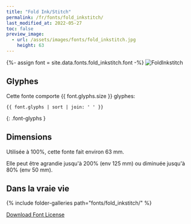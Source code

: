 ```yaml
---
title: "Fold Ink/Stitch"
permalink: /fr/fonts/fold_inkstitch/
last_modified_at: 2022-05-27
toc: false
preview_image:
  - url: /assets/images/fonts/fold_inkstitch.jpg
    height: 63
---
```

{%- assign font = site.data.fonts.fold_inkstitch.font -%}
![FoldInkstitch](/assets/images/fonts/fold_inkstitch.jpg)

## Glyphes

Cette fonte comporte  {{ font.glyphs.size }} glyphes:

```
{{ font.glyphs | sort | join: ' ' }}
```
{: .font-glyphs }


## Dimensions

Utilisée à 100%, cette fonte fait environ 63 mm. 

Elle peut être agrandie jusqu'à 200% (env 125 mm) ou diminuée jusqu'à 80% (env 50 mm).

## Dans la vraie vie 

{% include folder-galleries path="fonts/fold_inkstitch/" %}

[Download Font License](https://github.com/inkstitch/inkstitch/tree/main/fonts/fold_inkstitch/license)
